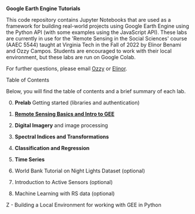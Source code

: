 **Google Earth Engine Tutorials**

This code repository contains Jupyter Notebooks that are used as a framework for building real-world projects using Google Earth Engine using the Python API (with some examples using the JavaScript API). These labs are currently in use for the 'Remote Sensing in the Social Sciences' course (AAEC 5544) taught at Virginia Tech in the Fall of 2022 by Elinor Benami and Ozzy Campos. Students are encouraged to work with their local environment, but these labs are run on Google Colab.

For further questions, please email [Ozzy](aocampos@vt.edu) or [Elinor](elinor@vt.edu). 

Table of Contents

Below, you will find the table of contents and a brief summary of each lab.

0. **Prelab** Getting started (libraries and authentication)

1. **[Remote Sensing Basics and Intro to GEE](https://colab.research.google.com/github/benamie/gee_labs/blob/main/01_BackgroundIntro.ipynb)**

2. **Digital Imagery** and image processing

3. **Spectral Indices and Transformations**

4. **Classification and Regression**

5. **Time Series**

6. World Bank Tutorial on Night Lights Dataset (optional)

7. Introduction to Active Sensors (optional)

8. Machine Learning with RS data (optional)


Z - Building a Local Environment for working with GEE in Python
